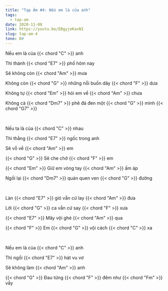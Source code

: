 ```yaml
---
title: "Tạp Âm #4: Nếu em là của anh"
tags:
  - tap-am
date: 2020-11-08
link: https://youtu.be/EBgyjeKavNI
slug: tap-am-4
tone: D#
---
```


Nếu em là của {{< chord "C" >}} anh

Thì thành {{< chord "E7" >}} phố hôm nay

Sẽ không còn {{< chord "Am" >}} mưa

Không còn {{< chord "G" >}} những nỗi buồn dây {{< chord "F" >}} dưa

Không tự {{< chord "Em" >}} hỏi em về {{< chord "Am" >}} chưa

Không cà {{< chord "Dm7" >}} phê đá đen một {{< chord "G" >}} mình {{< chord "G7" >}}

<br>

Nếu ta là của {{< chord "C" >}} nhau

Thì thằng {{< chord "E7" >}} ngốc trong anh

Sẽ vỗ về {{< chord "Am" >}} em

{{< chord "G" >}} Sẽ che chở {{< chord "F" >}} em

{{< chord "Em" >}} Giữ em vòng tay {{< chord "Am" >}} ấm áp

Ngồi lại {{< chord "Dm7" >}} quán quen ven {{< chord "G" >}} đường

<br>

Làn {{< chord "E7" >}} gió vẫn cứ lay {{< chord "Am" >}} đưa

Lời {{< chord "G" >}} ca vẫn cứ say {{< chord "F" >}} xưa

{{< chord "E7" >}} Mây vội ghé {{< chord "Am" >}} qua

{{< chord "F" >}} Em {{< chord "G" >}} vội cách {{< chord "C" >}} xa

<br>

Nếu em là của {{< chord "C" >}} anh

Thì ngồi {{< chord "E7" >}} hát vu vơ

Sẽ không làm {{< chord "Am" >}} anh

{{< chord "G" >}} Đau từng {{< chord "F" >}} đêm như {{< chord "Fm" >}} vầy
